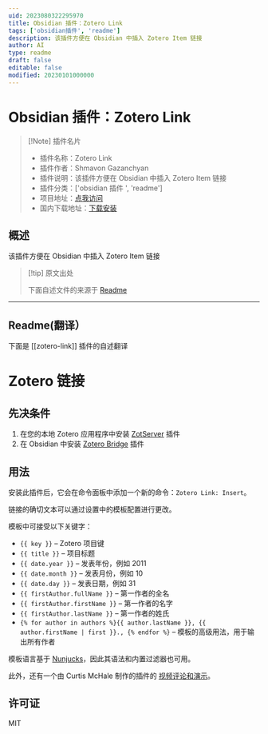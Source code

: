 ```yaml
---
uid: 2023080322295970
title: Obsidian 插件：Zotero Link
tags: ['obsidian插件', 'readme']
description: 该插件方便在 Obsidian 中插入 Zotero Item 链接
author: AI
type: readme
draft: false
editable: false
modified: 20230101000000
---
```


# Obsidian 插件：Zotero Link

> [!Note] 插件名片
> - 插件名称：Zotero Link
> - 插件作者：Shmavon Gazanchyan
> - 插件说明：该插件方便在 Obsidian 中插入 Zotero Item 链接
> - 插件分类：['obsidian 插件 ', 'readme']
> - 项目地址：[点我访问](https://github.com/vanakat/zotero-link)
> - 国内下载地址：[下载安装](https://pkmer.cn/products/plugin/pluginMarket/?zotero-link)

## 概述

该插件方便在 Obsidian 中插入 Zotero Item 链接

> [!tip] 原文出处
>
>下面自述文件的来源于 [Readme](https://ghproxy.net/https://raw.githubusercontent.com/vanakat/zotero-link/main/README.md)
>

---

## Readme(翻译）

下面是 [[zotero-link]] 插件的自述翻译

# Zotero 链接

## 先决条件

1. 在您的本地 Zotero 应用程序中安装 [ZotServer](https://github.com/MunGell/ZotServer) 插件
2. 在 Obsidian 中安装 [Zotero Bridge](https://github.com/vanakat/zotero-bridge) 插件

## 用法

安装此插件后，它会在命令面板中添加一个新的命令：`Zotero Link: Insert`。

链接的确切文本可以通过设置中的模板配置进行更改。

模板中可接受以下关键字：

* `{{ key }}` – Zotero 项目键
* `{{ title }}` – 项目标题
* `{{ date.year }}` – 发表年份，例如 2011
* `{{ date.month }}` – 发表月份，例如 10
* `{{ date.day }}` – 发表日期，例如 31
* `{{ firstAuthor.fullName }}` – 第一作者的全名
* `{{ firstAuthor.firstName }}` – 第一作者的名字
* `{{ firstAuthor.lastName }}` – 第一作者的姓氏
* `{% for author in authors %}{{ author.lastName }}, {{ author.firstName | first }}., {% endfor %}` – 模板的高级用法，用于输出所有作者

模板语言基于 [Nunjucks](https://mozilla.github.io/nunjucks/templating.html#builtin-filters)，因此其语法和内置过滤器也可用。

此外，还有一个由 Curtis McHale 制作的插件的 [视频评论和演示](https://www.youtube.com/watch?v=44vV7Tr484Q)。

## 许可证

MIT
